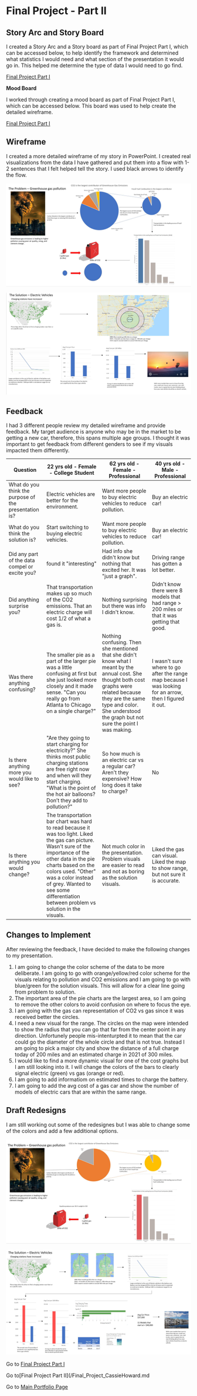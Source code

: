 # Final Project - Part II

## Story Arc and Story Board

I created a Story Arc and a Story board as part of Final Project Part I, which can be accessed below, to help identify the framework and determined what statistics I would need and what section of the presentation it would go in.  This helped me determine the type of data I would need to go find.  

[Final Project Part I](/Final_Project_CassieHoward.md)

**Mood Board**

I worked through creating a mood board as part of Final Project Part I, which can be accessed below.  This board was used to help create the detailed wireframe. 

[Final Project Part I](/Final_Project_CassieHoward.md)
  
## Wireframe
  
I created a more detailed wireframe of my story in PowerPoint.  I created real visualizations from the data I have gathered and put them into a flow with 1-2 sentences that I felt helped tell the story.  I used black arrows to identify the flow.  

![](WireframeSlide1.JPG?raw=true)

![](WireframeSlide2.JPG?raw=true)

## Feedback

I had 3 different people review my detailed wireframe and provide feedback.  My target audience is anyone who may be in the market to be getting a new car, therefore, this spans multiple age groups.  I thought it was important to get feedback from different genders to see if my visuals impacted them differently.  

| Question  | 22 yrs old - Female - College Student | 62 yrs old - Female - Professional  | 40 yrs old - Male - Professional|
| -------------------------- | ---------------------- | ---------------------- | --------------------------
| What do you think the purpose of the presentation is?  | Electric vehicles are better for the environment. | Want more people to buy electric vehicles to reduce pollution. | Buy an electric car! 
| What do you think the solution is? | Start switching to buying electric vehicles.  | Want more people to buy electric vehicles to reduce pollution. | Buy an electric car! 
| Did any part of the data compel or excite you?  | found it "interesting"  | Had info she didn't know but nothing that excited her.  It was "just a graph". | Driving range has gotten a lot better.
| Did anything surprise you?  | That transportation makes up so much of the CO2 emissions.  That an electric charge will cost 1/2 of what a gas is.  | Nothing surprising but there was info I didn't know. | Didn't know there were 8 models that had range > 200 miles or that it was getting that good.
| Was there anything confusing? | The smaller pie as a part of the larger pie was a little confusing at first but she just looked more closely and it made sense. "Can you really go from Atlanta to Chicago on a single charge?" | Nothing confusing. Then she mentioned that she didn't know what I meant by the annual cost. She thought both cost graphs were related because they are the same type and color. She understood the graph but not sure the point I was making. | I wasn't sure where to go after the range map because I was looking for an arrow, then I figured it out. 
| Is there anything more you would like to see? | "Are they going to start charging for electricity?" She thinks most public charging stations are free right now and when will they start charging. "What is the point of the hot air balloons? Don’t they add to pollution?"  | So how much is an electric car vs a regular car?  Aren't they expensive? How long does it take to charge? | No
| Is there anything you would change? | The transportation bar chart was hard to read because it was too light. Liked the gas can picture. Wasn't sure of the importance of the other data in the pie charts based on the colors used. "Other" was a color instead of grey. Wanted to see some differentiation between problem vs solution in the visuals. | Not much color in the presentation. Problem visuals are easier to read and not as boring as the solution visuals. | Liked the gas can visual. Liked the map to show range, but not sure it is accurate.  

## Changes to Implement
After reviewing the feedback, I have decided to make the following changes to my presentation.
1. I am going to change the color scheme of the data to be more deliberate.  I am going to go with orange/yellow/red color scheme for the visuals relating to pollution and CO2 emissions and I am going to go with blue/green for the solution visuals.  This will allow for a clear line going from problem to solution.  
2. The important area of the pie charts are the largest area, so I am going to remove the other colors to avoid confusion on where to focus the eye.  
3. I am going with the gas can representation of CO2 vs gas since it was received better the circles.
4. I need a new visual for the range.  The circles on the map were intended to show the radius that you can go that far from the center point in any direction.  Unfortunely people mis-intenturpted it to mean that the car could go the diameter of the whole circle and that is not true.  Instead I am going to pick a major city and show the distance of a full charge today of 200 miles and an estimated charge in 2021 of 300 miles.
5. I would like to find a more dynamic visual for one of the cost graphs but I am still looking into it.  I will change the colors of the bars to clearly signal electric (green) vs gas (orange or red).  
6. I am going to add informatiom on estimated times to charge the battery.
7. I am going to add the avg cost of a gas car and show the number of models of electric cars that are within the same range. 

## Draft Redesigns
I am still working out some of the redesignes but I was able to change some of the colors and add a few additional options. 

![](WireframeSlide1v2.JPG?raw=true)

![](WireframeSlide2v2.JPG?raw=true)

Go to [Final Project Part I](/Final_Project_CassieHoward.md)

Go to[Final Project Part II](/Final_Project_CassieHoward.md

Go to [Main Portfolio Page](/README.md)

